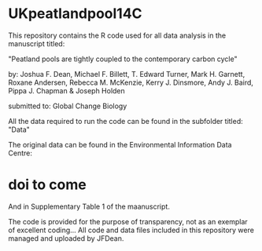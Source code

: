 # UKpeatlandpool14C

This repository contains the R code used for all data analysis in the manuscript titled:

"Peatland pools are tightly coupled to the contemporary carbon cycle"

by:
Joshua F. Dean, Michael F. Billett, T. Edward Turner, Mark H. Garnett, Roxane Andersen, Rebecca M. McKenzie, Kerry J. Dinsmore, Andy J. Baird, Pippa J. Chapman & Joseph Holden

submitted to:
Global Change Biology

All the data required to run the code can be found in the subfolder titled:
"Data"

The original data can be found in the Environmental Information Data Centre:
# doi to come #

And in Supplementary Table 1 of the maanuscript.

The code is provided for the purpose of transparency, not as an exemplar of excellent coding...
All code and data files included in this repository were managed and uploaded by JFDean.
